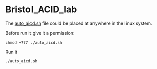 # Bristol_ACID_lab



The [auto_aicd.sh](auto_aicd.sh) file could be placed at anywhere in the linux system.

Before run it give it a permission:

`chmod +777 ./auto_aicd.sh`

Run it

`./auto_aicd.sh`
